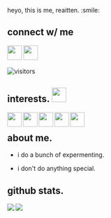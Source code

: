 
</p>
<div size='33px'> heyo, this is me, reaitten. :smile: 


## connect w/ me
<a href = 'https://www.twitter.com/@knotreaitten'> <img width = '33px' src="https://raw.githubusercontent.com/rahulbanerjee26/githubAboutMeGenerator/main/icons/twitter.svg"/></a> 
<a href = 'https://www.github.com/reaitten'> <img width = '33px' src="https://raw.githubusercontent.com/rahulbanerjee26/githubAboutMeGenerator/main/icons/github.svg"/></a> 
  

![visitors](https://visitor-badge.glitch.me/badge?page_id=reaitten.reaitten)
</div>

## interests. <img src = "https://media2.giphy.com/media/QssGEmpkyEOhBCb7e1/giphy.gif?cid=ecf05e47a0n3gi1bfqntqmob8g9aid1oyj2wr3ds3mg700bl&rid=giphy.gif" width = 33px> 
<p align = 'center'>
<img width ='33px' align='left' src ='https://raw.githubusercontent.com/rahulbanerjee26/githubAboutMeGenerator/main/icons/android.svg'>
<img width ='33px' align='left' src ='https://raw.githubusercontent.com/rahulbanerjee26/githubAboutMeGenerator/main/icons/youtube.svg'>
<img width ='33px' align='left' src ='https://raw.githubusercontent.com/rahulbanerjee26/githubAboutMeGenerator/main/icons/cpp.svg'>
<img width ='33px' align='left' src ='https://raw.githubusercontent.com/rahulbanerjee26/githubAboutMeGenerator/main/icons/discord.svg'>
<img width ='33px' align='left' src ='https://raw.githubusercontent.com/rahulbanerjee26/githubAboutMeGenerator/main/icons/python.svg'>

<br>
</p>

## about me.

- i do a bunch of expermenting.

- i don't do anything special.


## github stats.
<a href="https://github.com/anuraghazra/github-readme-stats">
<img align="left" src="https://github-readme-stats.vercel.app/api?username=reaitten&count_private=true&show_icons=true&theme=default" />
</a>
  
<a href="https://github.com/anuraghazra/convoychat">
<img align="left" src="https://github-readme-stats.vercel.app/api/top-langs/?username=reaitten&theme=default" />
</a>

<!-- BLOG-POST-LIST:START -->
<!-- BLOG-POST-LIST:END -->


